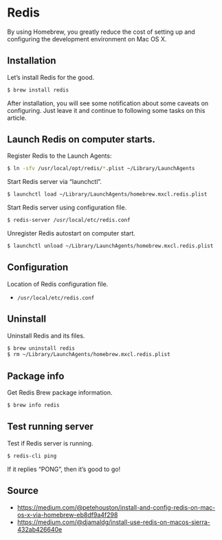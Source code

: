 # Redis
By using Homebrew, you greatly reduce the cost of setting up and configuring 
the development environment on Mac OS X.

## Installation
Let’s install Redis for the good.

```bash
$ brew install redis
```

After installation, you will see some notification about some caveats on 
configuring. Just leave it and continue to following some tasks on this article.



## Launch Redis on computer starts.
Register Redis to the Launch Agents:

```bash
$ ln -sfv /usr/local/opt/redis/*.plist ~/Library/LaunchAgents
```

Start Redis server via “launchctl”.

```bash
$ launchctl load ~/Library/LaunchAgents/homebrew.mxcl.redis.plist
```

Start Redis server using configuration file.

```bash
$ redis-server /usr/local/etc/redis.conf
```

Unregister Redis autostart on computer start.

```bash
$ launchctl unload ~/Library/LaunchAgents/homebrew.mxcl.redis.plist
```



## Configuration
Location of Redis configuration file.

* `/usr/local/etc/redis.conf`



## Uninstall
Uninstall Redis and its files.

```bash
$ brew uninstall redis
$ rm ~/Library/LaunchAgents/homebrew.mxcl.redis.plist
```



## Package info
Get Redis Brew package information.

```bash
$ brew info redis
```



## Test running server
Test if Redis server is running.

```bash
$ redis-cli ping
```

If it replies “PONG”, then it’s good to go!



## Source
* https://medium.com/@petehouston/install-and-config-redis-on-mac-os-x-via-homebrew-eb8df9a4f298
* https://medium.com/@djamaldg/install-use-redis-on-macos-sierra-432ab426640e
